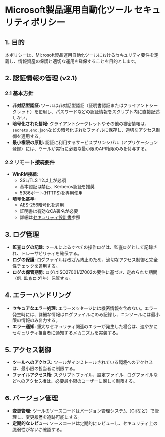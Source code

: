 # Microsoft製品運用自動化ツール セキュリティポリシー

## 1. 目的
本ポリシーは、Microsoft製品運用自動化ツールにおけるセキュリティ要件を定義し、情報資産の保護と適切な運用を確保することを目的とします。

## 2. 認証情報の管理 (v2.1)

### 2.1 基本方針
- **非対話型認証:** ツールは非対話型認証（証明書認証またはクライアントシークレット）を使用し、パスワードなどの認証情報をスクリプト内に直接記述しない。
- **暗号化された情報:** クライアントシークレットやその他の機密情報は、`secrets.enc.json`などの暗号化されたファイルに保存し、適切なアクセス制御を適用する。
- **最小権限の原則:** 認証に利用するサービスプリンシパル（アプリケーション登録）には、ツールが実行に必要な最小限のAPI権限のみを付与する。

### 2.2 リモート接続要件
- **WinRM接続:**
  - SSL/TLS 1.2以上が必須
  - 基本認証は禁止、Kerberos認証を推奨
  - 5986ポート(HTTPS)を専用使用
- **暗号化基準:**
  - AES-256暗号化を適用
  - 証明書は有効なCA署名が必要
  - 詳細は[セキュリティ設計書](AD_Connection_Security_Design.md)参照

## 3. ログ管理
- **監査ログの記録:** ツールによるすべての操作ログは、監査ログとして記録され、トレーサビリティを確保する。
- **ログの保護:** ログファイルは改ざん防止のため、適切なアクセス制御と完全性チェックを適用する。
- **ログの保管期間:** ログはISO27001/27002の要件に基づき、定められた期間（例: 監査ログ1年）保管する。

## 4. エラーハンドリング
- **セキュアなエラー処理:** エラーメッセージには機密情報を含めない。エラー発生時には、詳細な情報はログファイルにのみ記録し、コンソールには最小限の情報のみ出力する。
- **エラー通知:** 重大なセキュリティ関連のエラーが発生した場合は、速やかにセキュリティ担当者に通知するメカニズムを実装する。

## 5. アクセス制御
- **ツールへのアクセス:** ツールがインストールされている環境へのアクセスは、最小限の担当者に制限する。
- **ファイルアクセス権:** スクリプトファイル、設定ファイル、ログファイルなどへのアクセス権は、必要最小限のユーザーに厳しく制限する。

## 6. バージョン管理
- **変更管理:** ツールのソースコードはバージョン管理システム（Gitなど）で管理し、変更履歴を追跡可能にする。
- **定期的なレビュー:** ソースコードは定期的にレビューし、セキュリティ上の脆弱性がないか確認する。